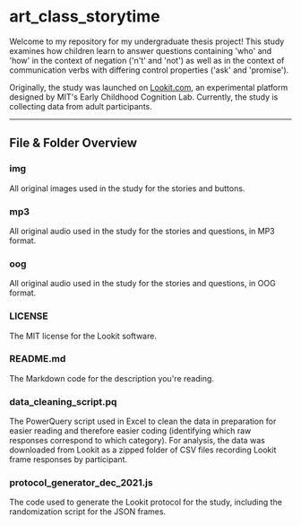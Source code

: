 # art_class_storytime
Welcome to my repository for my undergraduate thesis project! This study examines how children learn to answer questions containing 'who' and 'how' in the context of negation ('n't' and 'not') as well as in the context of communication verbs with differing control properties ('ask' and 'promise').

Originally, the study was launched on [Lookit.com](https://lookit.mit.edu/), an experimental platform designed by MIT's Early Childhood Cognition Lab. Currently, the study is collecting data from adult participants.

---

## File & Folder Overview
### img
All original images used in the study for the stories and buttons.

### mp3
All original audio used in the study for the stories and questions, in MP3 format.

### oog
All original audio used in the study for the stories and questions, in OOG format.

### LICENSE
The MIT license for the Lookit software.

### README.md
The Markdown code for the description you're reading.

### data_cleaning_script.pq
The PowerQuery script used in Excel to clean the data in preparation for easier reading and therefore easier coding (identifying which raw responses correspond to which category). For analysis, the data was downloaded from Lookit as a zipped folder of CSV files recording Lookit frame responses by participant.

### protocol_generator_dec_2021.js
The code used to generate the Lookit protocol for the study, including the randomization script for the JSON frames.

